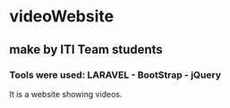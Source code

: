 # videoWebsite
## make by ITI Team students
### Tools were used: LARAVEL - BootStrap - jQuery
It is a website showing videos.
